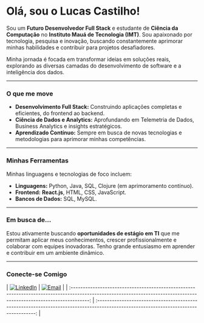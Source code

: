 # Olá, sou o Lucas Castilho! 

Sou um **Futuro Desenvolvedor Full Stack** e estudante de **Ciência da Computação** no **Instituto Mauá de Tecnologia (IMT)**. Sou apaixonado por tecnologia, pesquisa e inovação, buscando constantemente aprimorar minhas habilidades e contribuir para projetos desafiadores.

Minha jornada é focada em transformar ideias em soluções reais, explorando as diversas camadas do desenvolvimento de software e a inteligência dos dados.

---

### O que me move

* **Desenvolvimento Full Stack:** Construindo aplicações completas e eficientes, do frontend ao backend.
* **Ciência de Dados e Analytics:** Aprofundando em Telemetria de Dados, Business Analytics e insights estratégicos.
* **Aprendizado Contínuo:** Sempre em busca de novas tecnologias e metodologias para aprimorar minhas competências.

---

### Minhas Ferramentas

Minhas linguagens e tecnologias de foco incluem:

* **Linguagens:** Python, Java, SQL, Clojure (em aprimoramento contínuo).
* **Frontend:** **React.js**, HTML, CSS, JavaScript.
* **Bancos de Dados:** SQL, MySQL.
---

### Em busca de...

Estou ativamente buscando **oportunidades de estágio em TI** que me permitam aplicar meus conhecimentos, crescer profissionalmente e colaborar com equipes inovadoras. Tenho grande entusiasmo em aprender e contribuir em um ambiente dinâmico.

---

### Conecte-se Comigo

| [![LinkedIn](https://img.shields.io/badge/LinkedIn-0077B5?style=for-the-badge&logo=linkedin&logoColor=white)](https://www.linkedin.com/in/lucas-castilho-43bb28354/) 
| [![Email](https://img.shields.io/badge/Email-D14836?style=for-the-badge&logo=gmail&logoColor=white)](mailto:lubertanhe@gmail.com) |
| :-------------------------------------------------------------------------------------------------------------------------------------------------------------------: | :-----------------------------------------------------------------------------------------------------------------------------------: |

